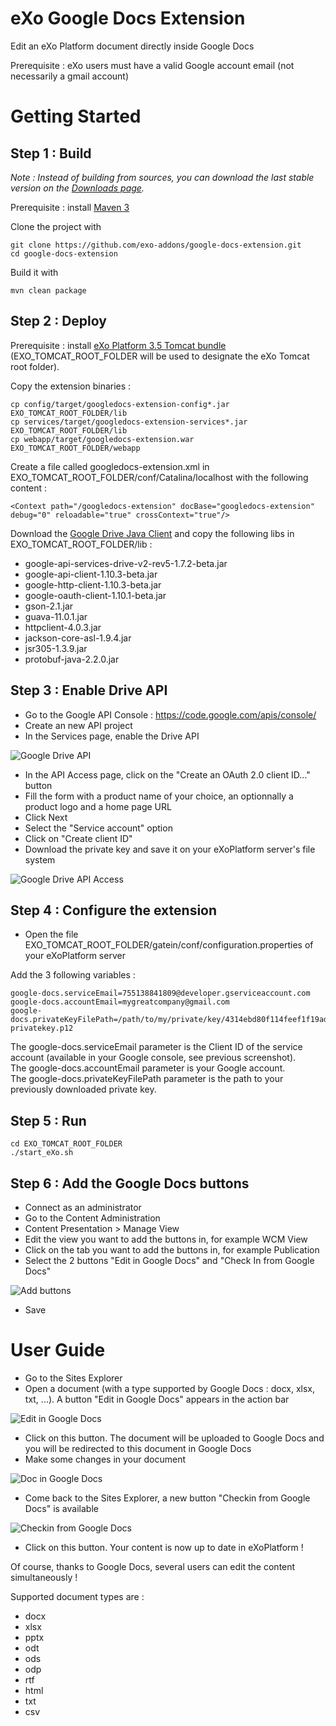 eXo Google Docs Extension
===================

Edit an eXo Platform document directly inside Google Docs

Prerequisite : eXo users must have a valid Google account email (not necessarily a gmail account)

Getting Started
===============

Step 1 :  Build 
----------------

_Note : Instead of building from sources, you can download the last stable version on the [Downloads page](https://github.com/exo-addons/google-docs-extension/downloads)._

Prerequisite : install [Maven 3](http://maven.apache.org/download.html)

Clone the project with

    git clone https://github.com/exo-addons/google-docs-extension.git
    cd google-docs-extension

Build it with

    mvn clean package

Step 2 : Deploy 
---------------

Prerequisite : install [eXo Platform 3.5 Tomcat bundle](http://www.exoplatform.com/company/en/download-exo-platform) (EXO\_TOMCAT\_ROOT\_FOLDER will be used to designate the eXo Tomcat root folder).

Copy the extension binaries :

    cp config/target/googledocs-extension-config*.jar EXO_TOMCAT_ROOT_FOLDER/lib
    cp services/target/googledocs-extension-services*.jar EXO_TOMCAT_ROOT_FOLDER/lib
    cp webapp/target/googledocs-extension.war EXO_TOMCAT_ROOT_FOLDER/webapp

Create a file called googledocs-extension.xml in EXO\_TOMCAT\_ROOT\_FOLDER/conf/Catalina/localhost with the following content :

    <Context path="/googledocs-extension" docBase="googledocs-extension" debug="0" reloadable="true" crossContext="true"/>

Download the [Google Drive Java Client](http://code.google.com/p/google-api-java-client/wiki/APIs#Drive_API) and copy the following libs in EXO\_TOMCAT\_ROOT\_FOLDER/lib :

- google-api-services-drive-v2-rev5-1.7.2-beta.jar
- google-api-client-1.10.3-beta.jar
- google-http-client-1.10.3-beta.jar
- google-oauth-client-1.10.1-beta.jar
- gson-2.1.jar
- guava-11.0.1.jar
- httpclient-4.0.3.jar
- jackson-core-asl-1.9.4.jar
- jsr305-1.3.9.jar
- protobuf-java-2.2.0.jar


Step 3 : Enable Drive API
-------------------------

- Go to the Google API Console : https://code.google.com/apis/console/
- Create an new API project
- In the Services page, enable the Drive API

![Google Drive API](https://raw.github.com/exo-addons/google-docs-extension/master/readme-resources/google-drive-api.png)

- In the API Access page, click on the "Create an OAuth 2.0 client ID..." button
- Fill the form with a product name of your choice, an optionnally a product logo and a home page URL
- Click Next
- Select the "Service account" option
- Click on "Create client ID"
- Download the private key and save it on your eXoPlatform server's file system

![Google Drive API Access](https://raw.github.com/exo-addons/google-docs-extension/master/readme-resources/google-drive-key.png)

Step 4 : Configure the extension 
--------------------------------

- Open the file EXO\_TOMCAT\_ROOT\_FOLDER/gatein/conf/configuration.properties of your eXoPlatform server

Add the 3 following variables :

    google-docs.serviceEmail=755138841809@developer.gserviceaccount.com
    google-docs.accountEmail=mygreatcompany@gmail.com
    google-docs.privateKeyFilePath=/path/to/my/private/key/4314ebd80f114feef1f19ad6e8b27ad144847144-privatekey.p12

The google-docs.serviceEmail parameter is the Client ID of the service account (available in your Google console, see previous screenshot).  
The google-docs.accountEmail parameter is your Google account.  
The google-docs.privateKeyFilePath parameter is the path to your previously downloaded private key.

Step 5 : Run
------------

    cd EXO_TOMCAT_ROOT_FOLDER 
    ./start_eXo.sh

Step 6 : Add the Google Docs buttons
------------------------------------
- Connect as an administrator
- Go to the Content Administration
- Content Presentation > Manage View
- Edit the view you want to add the buttons in, for example WCM View
- Click on the tab you want to add the buttons in, for example Publication
- Select the 2 buttons "Edit in Google Docs" and "Check In from Google Docs"

![Add buttons](https://raw.github.com/exo-addons/google-docs-extension/master/readme-resources/add-buttons.png)

- Save

User Guide
===============

- Go to the Sites Explorer
- Open a document (with a type supported by Google Docs : docx, xlsx, txt, ...). A button "Edit in Google Docs" appears in the action bar

![Edit in Google Docs](https://raw.github.com/exo-addons/google-docs-extension/master/readme-resources/edit-in-google-docs.png)

- Click on this button. The document will be uploaded to Google Docs and you will be redirected to this document in Google Docs
- Make some changes in your document

![Doc in Google Docs](https://raw.github.com/exo-addons/google-docs-extension/master/readme-resources/doc-in-google-docs.png)

- Come back to the Sites Explorer, a new button "Checkin from Google Docs" is available

![Checkin from Google Docs](https://raw.github.com/exo-addons/google-docs-extension/master/readme-resources/checkin-from-googledocs.png)

- Click on this button. Your content is now up to date in eXoPlatform !

Of course, thanks to Google Docs, several users can edit the content simultaneously !

Supported document types are :

- docx
- xlsx
- pptx
- odt
- ods
- odp
- rtf
- html
- txt
- csv
